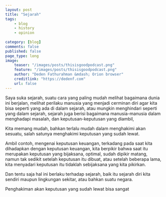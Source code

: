 ```yaml
---
layout: post
title: "Sejarah"
tags: 
    - blog
    - history
    - opinion
        
category: [blog]
comments: false
published: false
page_type: long
image:
    teaser: "/images/posts/thisisgoodpodcast.png"
    feature: "/images/posts/thisisgoodpodcast.png"
    author: "Deden Fathurahman &mdash; Orion browser"
    creditlink: "https://dedenf.com"
    url: false
---
```


Saya suka sejarah, suatu cara yang paling mudah melihat bagaimana dunia ini berjalan, melihat perilaku manusia yang menjadi cerminan diri agar kita bisa seperti yang ada di dalam sejarah, atau mungkin menghindari seperti yang dalam sejarah, sejarah juga berisi bagaimana manusia-manusia dalam menghadapi masalah, dan keputusan-keputusan yang diambil, 

Kita memang mudah, bahkan terlalu mudah dalam menghakimi akan sesuatu, salah satunya menghakimi keputusan yang sudah lewat.

Ambil contoh, mengenai keputusan keuangan, terkadang pada saat kita dihadapkan dengan keputusan keuangan, kita berpikir bahwa saat itu merupakan keputusan yang bijaksana, optimal, sudah dipikir matang, namun tak sedikit setelah keputusan itu dibuat, atau setelah beberapa lama, kita menyadari keputusan itu tidaklah sebijaksana yang kita pikirkan.

Dan tentu saja hal ini berlaku terhadap sejarah, baik itu sejarah diri kita sendiri maupun lingkungan sekitar, atau bahkan suatu negara.

Penghakiman akan keputusan yang sudah lewat bisa sangat 